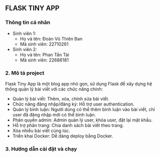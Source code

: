 ## FLASK TINY APP
### Thông tin cá nhân
 - Sinh viên 1:
    - Họ và tên: Đoàn Vũ Thiên Ban
    - Mã sinh viên: 22710261
 - Sinh viên 2:
    - Họ và tên: Phan Tấn Tài
    - Mã sinh viên: 22686181
### 2. Mô tả project

Flask Tiny App là một blog app nhỏ gọn, sử dụng Flask để xây dựng hệ thống quản lý bài viết với các chức năng chính:
 - Quản lý bài viết: Thêm, xóa, chỉnh sửa bài viết.
 - Chức năng đăng nhập/đăng ký: Hỗ trợ user authentication.
 - Quản lý bình luận: Người dùng có thể thêm bình luận vào bài viết, chỉ user đã đăng nhập mới có thể bình luận.
 - Phân quyền admin: Admin quản lý user, khóa user, đặt lại mật khẩu.
 - Hỗ trợ phân trang: Chia danh sách bài viết theo trang.
 - Xóa nhiều bài viết cùng lúc.
 - Triển khai Docker: Dễ dàng deploy bằng Docker.
   
### 3. Hướng dẫn cài đặt và chạy

